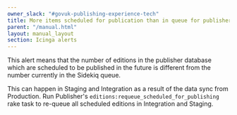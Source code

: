 ```yaml
---
owner_slack: "#govuk-publishing-experience-tech"
title: More items scheduled for publication than in queue for publisher
parent: "/manual.html"
layout: manual_layout
section: Icinga alerts
---
```


This alert means that the number of editions in the publisher database
which are scheduled to be published in the future is different from
the number currently in the Sidekiq queue.

This can happen in Staging and Integration as a result of the data
sync from Production. Run Publisher's `editions:requeue_scheduled_for_publishing`
rake task to re-queue all scheduled editions in Integration and Staging.
